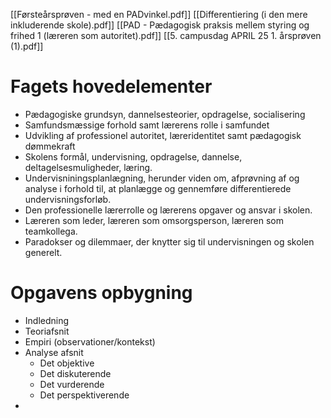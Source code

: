 [[Førsteårsprøven - med en PADvinkel.pdf]]
[[Differentiering (i den mere inkluderende skole).pdf]]
[[PAD - Pædagogisk praksis mellem styring og frihed 1 (læreren som autoritet).pdf]]
[[5. campusdag APRIL 25 1. årsprøven (1).pdf]]

# Fagets hovedelementer
- Pædagogiske grundsyn, dannelsesteorier, opdragelse, socialisering
- Samfundsmæssige forhold samt lærerens rolle i samfundet
- Udvikling af professionel autoritet, læreridentitet samt pædagogisk dømmekraft
- Skolens formål, undervisning, opdragelse, dannelse, deltagelsesmuligheder, læring.
- Undervisniningsplanlægning, herunder viden om, afprøvning af og analyse i forhold til, at planlægge og gennemføre differentierede undervisningsforløb.
- Den professionelle lærerrolle og lærerens opgaver og ansvar i skolen.
- Læreren som leder, læreren som omsorgsperson, læreren som teamkollega.
- Paradokser og dilemmaer, der knytter sig til undervisningen og skolen generelt.

# Opgavens opbygning
- Indledning
- Teoriafsnit
- Empiri (observationer/kontekst)
- Analyse afsnit
	- Det objektive
	- Det diskuterende
	- Det vurderende
	- Det perspektiverende
- 